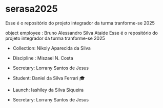 # serasa2025
Esse é o repositório do projeto integrador da turma tranforme-se 2025 


object employee : Bruno Alessandro Silva Ataide 
Esse é o repositório do projeto integrador da turma tranforme-se 2025


- Collection: Nikoly Aparecida da Silva
- Discipline : Miszael N. Costa
- Secretary: Lorrany Santos de Jesus 
- Student: Daniel da Silva Ferrari 🎓
- Launch: Iashiley da Silva Siqueira

 - Secretary: Lorrany Santos de Jesus 

